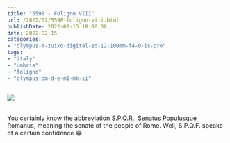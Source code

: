 ```yaml
---
title: "5598 - Foligno VIII"
url: /2022/02/5598-foligno-viii.html
publishDate: 2022-02-15 18:00:00
date: 2022-02-15
categories:
- "olympus-m-zuiko-digital-ed-12-100mm-f4-0-is-pro"
tags:
- "italy"
- "umbria"
- "foligno"
- "olympus-om-d-e-m1-mk-ii"
---
```

<div class="container">
<div class="center"><a target="_blank" href="https://d25zfm9zpd7gm5.cloudfront.net/1200x1200/2019/20190903_154259_lr.jpg"><img class="webfeedsFeaturedVisual" src="https://d25zfm9zpd7gm5.cloudfront.net/0600x0600/2019/20190903_154259_lr.jpg" /></a></div>
</div>
<br />

You certainly know the abbreviation S.P.Q.R., Senatus Populusque
Romanus, meaning the senate of the people of Rome. Well,
S.P.Q.F. speaks of a certain confidence :grin:
